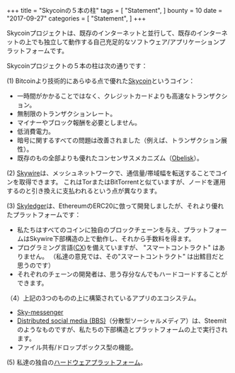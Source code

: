 +++
title = "Skycoinの５本の柱"
tags = [
    "Statement",
]
bounty = 10
date = "2017-09-27"
categories = [
    "Statement",
]
+++

Skycoinプロジェクトは、既存のインターネットと並行して、既存のインターネットの上でも独立して動作する自己充足的なソフトウェア/アプリケーションプラットフォームです。

Skycoinプロジェクトの５本の柱は次の通りです：

(1) Bitcoinより技術的にあらゆる点で優れた[Skycoin](https://github.com/skycoin/skycoin)というコイン：

  - 一時間がかかることではなく、クレジットカードよりも高速なトランザクション。
  - 無制限のトランザクションレート。
  -  マイナーやブロック報酬を必要としません。
  -  低消費電力。
  -  暗号に関するすべての問題は改善されました（例えば、トランザクション展性）。
  -  既存のもの全部よりも優れたコンセンサスメカニズム（[Obelisk](/statement/obelisk-the-skycoin-consensus-algorithm/)）。

(2) [Skywire](/tags/skywire/)は、メッシュネットワークで、通信量/帯域幅を転送することでコインを取得できます。
これはTorまたはBitTorrentと似ていますが、ノードを運用するのと引き換えに支払われるという点が異なります。

(3) [Skyledger](https://www.skyledger.net)は、EthereumのERC20に倣って開発しましたが、それより優れたプラットフォームです：

 - 私たちはすべてのコインに独自のブロックチェーンを与え、プラットフォームはSkywire下部構造の上で動作し、それから手数料を得ます。
 - プログラミング言語([CX](/overview/cx-overview/))を備えていますが、 "スマートコントラクト" はありません。
 （私達の意見では、その"スマートコントラクト" は出鱈目だと思うのです）
 - それぞれのチェーンの開発者は、思う存分なんでもハードコードすることができます。

（4）上記の3つのものの上に構築されているアプリのエコシステム。

 - [Sky-messenger](http://messenger.skycoin.net/)
 - [Distributed social media (BBS)](https://github.com/skycoin/bbs)（分散型ソーシャルメディア）は、Steemitのようなものですが、私たちの下部構造とプラットフォームの上で実行されます。
 - ファイル共有/ドロップボックス型の機能。

(5) 私達の独自の[ハードウェアプラットフォーム](/statement/skywire-miner-hardware-for-the-next-internet/)。
